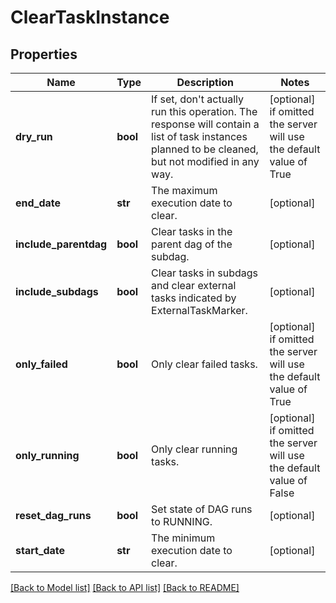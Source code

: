 # ClearTaskInstance

## Properties
Name | Type | Description | Notes
------------ | ------------- | ------------- | -------------
**dry_run** | **bool** | If set, don&#39;t actually run this operation. The response will contain a list of task instances planned to be cleaned, but not modified in any way.  | [optional]  if omitted the server will use the default value of True
**end_date** | **str** | The maximum execution date to clear. | [optional] 
**include_parentdag** | **bool** | Clear tasks in the parent dag of the subdag. | [optional] 
**include_subdags** | **bool** | Clear tasks in subdags and clear external tasks indicated by ExternalTaskMarker. | [optional] 
**only_failed** | **bool** | Only clear failed tasks. | [optional]  if omitted the server will use the default value of True
**only_running** | **bool** | Only clear running tasks. | [optional]  if omitted the server will use the default value of False
**reset_dag_runs** | **bool** | Set state of DAG runs to RUNNING. | [optional] 
**start_date** | **str** | The minimum execution date to clear. | [optional] 

[[Back to Model list]](../README.md#documentation-for-models) [[Back to API list]](../README.md#documentation-for-api-endpoints) [[Back to README]](../README.md)


